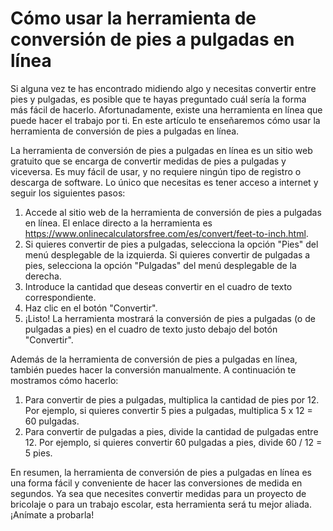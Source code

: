 Cómo usar la herramienta de conversión de pies a pulgadas en línea
==================================================================

Si alguna vez te has encontrado midiendo algo y necesitas convertir entre pies y pulgadas, es posible que te hayas preguntado cuál sería la forma más fácil de hacerlo. Afortunadamente, existe una herramienta en línea que puede hacer el trabajo por ti. En este artículo te enseñaremos cómo usar la herramienta de conversión de pies a pulgadas en línea.

La herramienta de conversión de pies a pulgadas en línea es un sitio web gratuito que se encarga de convertir medidas de pies a pulgadas y viceversa. Es muy fácil de usar, y no requiere ningún tipo de registro o descarga de software. Lo único que necesitas es tener acceso a internet y seguir los siguientes pasos:

1. Accede al sitio web de la herramienta de conversión de pies a pulgadas en línea. El enlace directo a la herramienta es <https://www.onlinecalculatorsfree.com/es/convert/feet-to-inch.html>.
2. Si quieres convertir de pies a pulgadas, selecciona la opción "Pies" del menú desplegable de la izquierda. Si quieres convertir de pulgadas a pies, selecciona la opción "Pulgadas" del menú desplegable de la derecha.
3. Introduce la cantidad que deseas convertir en el cuadro de texto correspondiente.
4. Haz clic en el botón "Convertir".
5. ¡Listo! La herramienta mostrará la conversión de pies a pulgadas (o de pulgadas a pies) en el cuadro de texto justo debajo del botón "Convertir".

Además de la herramienta de conversión de pies a pulgadas en línea, también puedes hacer la conversión manualmente. A continuación te mostramos cómo hacerlo:

1. Para convertir de pies a pulgadas, multiplica la cantidad de pies por 12. Por ejemplo, si quieres convertir 5 pies a pulgadas, multiplica 5 x 12 = 60 pulgadas.
2. Para convertir de pulgadas a pies, divide la cantidad de pulgadas entre 12. Por ejemplo, si quieres convertir 60 pulgadas a pies, divide 60 / 12 = 5 pies.

En resumen, la herramienta de conversión de pies a pulgadas en línea es una forma fácil y conveniente de hacer las conversiones de medida en segundos. Ya sea que necesites convertir medidas para un proyecto de bricolaje o para un trabajo escolar, esta herramienta será tu mejor aliada. ¡Anímate a probarla!
